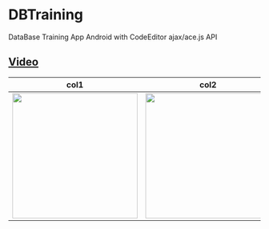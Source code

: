 # DBTraining
DataBase Training App Android with CodeEditor ajax/ace.js API

## [Video](https://youtu.be/WLY-_2YmV_E)

| col1  | col2 |
|-------|------|
| <img src="https://github.com/Scrappers-glitch/DBTraining/blob/master/attachments/Screenshot_20210406-104445.png" width="250"> | <img src="https://github.com/Scrappers-glitch/DBTraining/blob/master/attachments/Screenshot_20210406-104451.png" width="250"> |




